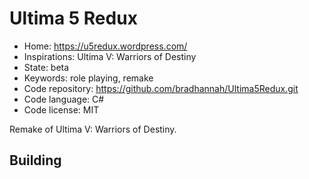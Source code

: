 # Ultima 5 Redux

- Home: https://u5redux.wordpress.com/
- Inspirations: Ultima V: Warriors of Destiny
- State: beta
- Keywords: role playing, remake
- Code repository: https://github.com/bradhannah/Ultima5Redux.git
- Code language: C#
- Code license: MIT

Remake of Ultima V: Warriors of Destiny.

## Building
